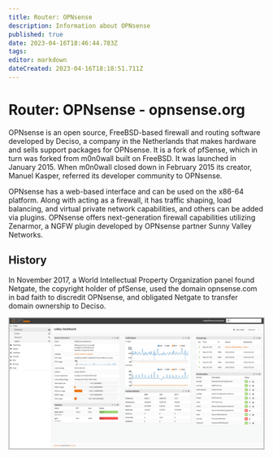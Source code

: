 ```yaml
---
title: Router: OPNsense
description: Information about OPNsense
published: true
date: 2023-04-16T18:46:44.783Z
tags: 
editor: markdown
dateCreated: 2023-04-16T18:18:51.711Z
---
```


# Router: OPNsense - opnsense.org

OPNsense is an open source, FreeBSD-based firewall and routing software developed by Deciso, a company in the Netherlands that makes hardware and sells support packages for OPNsense. It is a fork of pfSense, which in turn was forked from m0n0wall built on FreeBSD. It was launched in January 2015. When m0n0wall closed down in February 2015 its creator, Manuel Kasper, referred its developer community to OPNsense.

OPNsense has a web-based interface and can be used on the x86-64 platform. Along with acting as a firewall, it has traffic shaping, load balancing, and virtual private network capabilities, and others can be added via plugins. OPNsense offers next-generation firewall capabilities utilizing Zenarmor, a NGFW plugin developed by OPNsense partner Sunny Valley Networks.

## History
In November 2017, a World Intellectual Property Organization panel found Netgate, the copyright holder of pfSense, used the domain opnsense.com in bad faith to discredit OPNsense, and obligated Netgate to transfer domain ownership to Deciso.

![opnsense_dashboard_v16_7b.png](/images/site/opnsense_dashboard_v16_7b.png)
